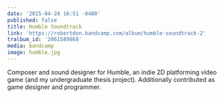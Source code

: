 ```yaml
---
date: '2015-04-24 16:51 -0400'
published: false
title: Humble Soundtrack
link: 'https://robertdon.bandcamp.com/album/humble-soundtrack-2'
tralbum_id: '2061589868'
media: bandcamp
image: humble.jpg
---
```

Composer and sound designer for Humble, an indie 2D platforming video game (and my undergraduate thesis project). Additionally contributed as game designer and programmer.